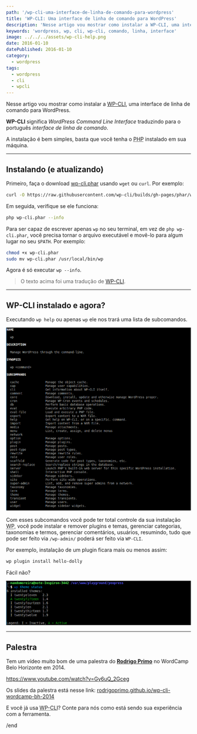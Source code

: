 ```yaml
---
path: '/wp-cli-uma-interface-de-linha-de-comando-para-wordpress'
title: 'WP-CLI: Uma interface de linha de comando para WordPress'
description: 'Nesse artigo vou mostrar como instalar a WP-CLI, uma interface de linha de comando para WordPress'
keywords: 'wordpress, wp, cli, wp-cli, comando, linha, interface'
image: ../../../assets/wp-cli-help.png
date: 2016-01-10
datePublished: 2016-01-10
category:
  - wordpress
tags:
  - wordpress
  - cli
  - wpcli
---
```


Nesse artigo vou mostrar como instalar a [WP-CLI](http://wp-cli.org/), uma interface de linha de comando para WordPress.

**WP-CLI** significa _WordPress Command Line Interface_ traduzindo para o português _interface de linha de comando_.

A instalação é bem simples, basta que você tenha o <abbr title="PHP: Hypertext Preprocessor">PHP</abbr> instalado em sua máquina.

---

## Instalando (e atualizando)

Primeiro, faça o download [wp-cli.phar](https://raw.github.com/wp-cli/builds/gh-pages/phar/wp-cli.phar) usando `wget` ou `curl`. Por exemplo:

```bash
curl -O https://raw.githubusercontent.com/wp-cli/builds/gh-pages/phar/wp-cli.phar
```

Em seguida, verifique se ele funciona:

```bash
php wp-cli.phar --info
```

Para ser capaz de escrever apenas `wp` no seu terminal, em vez de `php wp-cli.phar`, você precisa tornar o arquivo executável e movê-lo para algum lugar no seu `$PATH`. Por exemplo:

```bash
chmod +x wp-cli.phar
sudo mv wp-cli.phar /usr/local/bin/wp
```

Agora é só executar `wp --info`.

> O texto acima foi uma tradução de [WP-CLI](http://wp-cli.org/).

---

## WP-CLI instalado e agora?

Executando `wp help` ou apenas `wp` ele nos trará uma lista de subcomandos.

![wp-cli help command](../../../assets/wp-cli-help.png)

Com esses subcomandos você pode ter total controle da sua instalação <abbr title="WordPress">WP</abbr>, você pode instalar e remover plugins e temas, gerenciar categorias, taxonomias e termos, gerenciar comentários, usuários, resumindo, tudo que pode ser feito via `/wp-admin/` poderá ser feito via `WP-CLI`.

Por exemplo, instalação de um plugin ficara mais ou menos assim:

```bash
wp plugin install hello-dolly
```

Fácil não?

![wp-cli theme status](../../../assets/wp-cli-theme-status.png)

---

## Palestra

Tem um vídeo muito bom de uma palestra do **[Rodrigo Primo](https://github.com/rodrigoprimo)** no WordCamp Belo Horizonte em 2014.

https://www.youtube.com/watch?v=Gy6uQ_2Gceg

Os slides da palestra está nesse link: [rodrigoprimo.github.io/wp-cli-wordcamp-bh-2014](http://rodrigoprimo.github.io/wp-cli-wordcamp-bh-2014/)

E você já usa <abbr title="WordPress Command Line Interface">WP-CLI</abbr>? Conte para nós como está sendo sua experiência com a ferramenta.

/end
